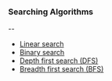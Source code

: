 ### Searching Algorithms
--
- [Linear search](https://github.com/zhorton34/data-structures-algorithms-101/blob/master/searches/linear.js)
- [Binary search](https://github.com/zhorton34/data-structures-algorithms-101/blob/master/searches/binary.js)
- [Depth first search (DFS)](https://google.com?q=depthfirstsearch)
- [Breadth first search (BFS)](https://www.tutorialspoint.com/Breadth-first-search-traversal-in-Javascript)
